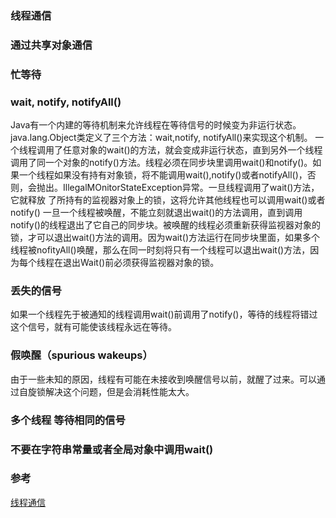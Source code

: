 ### 线程通信


### 通过共享对象通信

### 忙等待

### wait, notify, notifyAll()

Java有一个内建的等待机制来允许线程在等待信号的时候变为非运行状态。java.lang.Object类定义了三个方法：wait,notify, notifyAll()来实现这个机制。
一个线程调用了任意对象的wait()的方法，就会变成非运行状态，直到另外一个线程调用了同一个对象的notify()方法。线程必须在同步块里调用wait()和notify()。如果一个线程如果没有持有对象锁，将不能调用wait(),notify()或者notifyAll()，否则，会抛出。IllegalMOnitorStateException异常。一旦线程调用了wait()方法，它就释放 了所持有的监视器对象上的锁，这将允许其他线程也可以调用wait()或者notify()
一旦一个线程被唤醒，不能立刻就退出wait()的方法调用，直到调用notify()的线程退出了它自己的同步块。被唤醒的线程必须重新获得监视器对象的锁，才可以退出wait()方法的调用。因为wait()方法运行在同步块里面，如果多个线程被nofityAll()唤醒，那么在同一时刻将只有一个线程可以退出wait()方法，因为每个线程在退出Wait()前必须获得监视器对象的锁。

### 丢失的信号

如果一个线程先于被通知的线程调用wait()前调用了notify()，等待的线程将错过这个信号，就有可能使该线程永远在等待。

### 假唤醒（spurious wakeups）

由于一些未知的原因，线程有可能在未接收到唤醒信号以前，就醒了过来。可以通过自旋锁解决这个问题，但是会消耗性能太大。

### 多个线程 等待相同的信号

### 不要在字符串常量或者全局对象中调用wait()





### 参考
[线程通信](http://ifeve.com/thread-signaling/)


